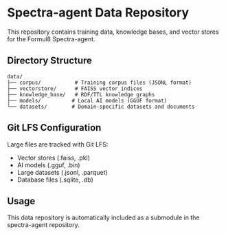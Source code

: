 # Spectra-agent Data Repository

This repository contains training data, knowledge bases, and vector stores for the Formul8 Spectra-agent.

## Directory Structure

```
data/
├── corpus/           # Training corpus files (JSONL format)
├── vectorstore/      # FAISS vector indices
├── knowledge_base/   # RDF/TTL knowledge graphs
├── models/          # Local AI models (GGUF format)
└── datasets/        # Domain-specific datasets and documents
```

## Git LFS Configuration

Large files are tracked with Git LFS:
- Vector stores (.faiss, .pkl)
- AI models (.gguf, .bin)
- Large datasets (.jsonl, .parquet)
- Database files (.sqlite, .db)

## Usage

This data repository is automatically included as a submodule in the spectra-agent repository.
